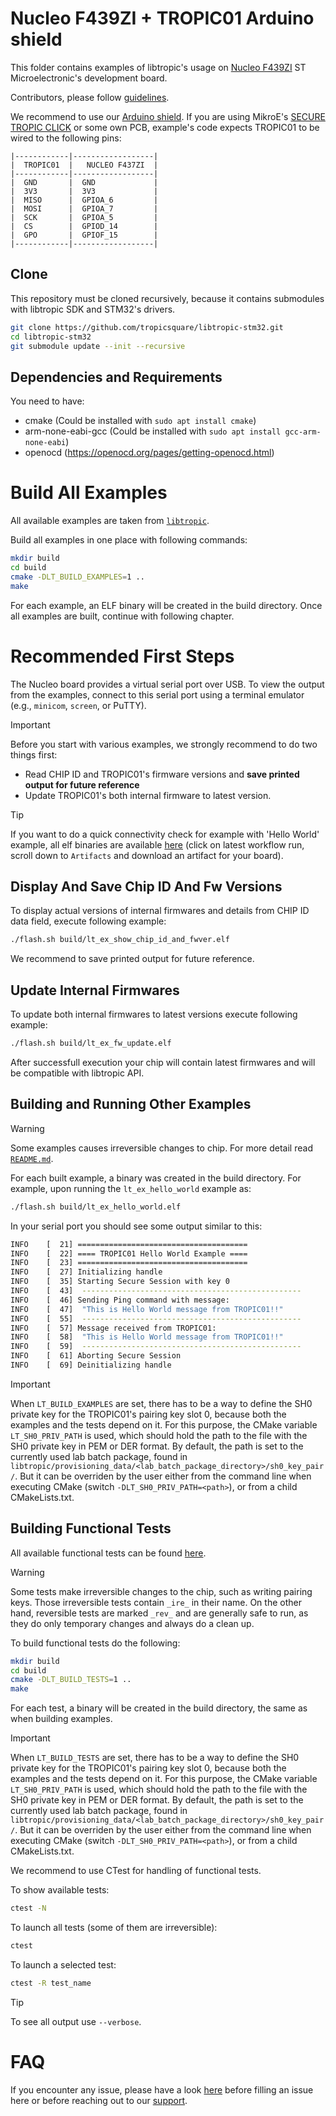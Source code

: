 # Nucleo F439ZI + TROPIC01 Arduino shield
This folder contains examples of libtropic's usage on [Nucleo F439ZI](https://os.mbed.com/platforms/ST-Nucleo-F439ZI/) ST Microelectronic's development board.

Contributors, please follow [guidelines](https://github.com/tropicsquare/libtropic-stm32/blob/master/CONTRIBUTING.md).

We recommend to use our [Arduino shield](https://www.github.com/tropicsquare/tropic01-arduino-shield-hw). If you are using MikroE's [SECURE TROPIC CLICK](https://www.mikroe.com/secure-tropic-click) or some own PCB, example's code expects TROPIC01 to be wired to the following pins:
```
|------------|------------------|
|  TROPIC01  |   NUCLEO F437ZI  |
|------------|------------------|
|  GND       |  GND             |
|  3V3       |  3V3             |
|  MISO      |  GPIOA_6         |
|  MOSI      |  GPIOA_7         |
|  SCK       |  GPIOA_5         |
|  CS        |  GPIOD_14        |
|  GPO       |  GPIOF_15        |
|------------|------------------|
```

## Clone

This repository must be cloned recursively, because it contains submodules with libtropic SDK and STM32's drivers.

```bash
git clone https://github.com/tropicsquare/libtropic-stm32.git
cd libtropic-stm32
git submodule update --init --recursive
```

## Dependencies and Requirements

You need to have:
* cmake (Could be installed with `sudo apt install cmake`)
* arm-none-eabi-gcc (Could be installed with `sudo apt install gcc-arm-none-eabi`)
* openocd (https://openocd.org/pages/getting-openocd.html)

# Build All Examples

All available examples are taken from [`libtropic`](https://github.com/tropicsquare/libtropic/tree/master/examples).

Build all examples in one place with following commands:

```bash
mkdir build
cd build
cmake -DLT_BUILD_EXAMPLES=1 ..
make
```
For each example, an ELF binary will be created in the build directory. Once all examples are built, continue with following chapter.

# Recommended First Steps

The Nucleo board provides a virtual serial port over USB. To view the output from the examples, connect to this serial port using a terminal emulator (e.g., `minicom`, `screen`, or PuTTY).

 > [!IMPORTANT]
 > Before you start with various examples, we strongly recommend to do two things first:
 > * Read CHIP ID and TROPIC01's firmware versions and **save printed output for future reference**
 > * Update TROPIC01's both internal firmware to latest version.

 > [!TIP]
 > If you want to do a quick connectivity check for example with 'Hello World' example, all elf binaries are available [here](https://github.com/tropicsquare/libtropic-stm32/actions/workflows/build_and_upload_examples.yml) (click on latest workflow run, scroll down to `Artifacts` and download an artifact for your board).

## Display And Save Chip ID And Fw Versions
To display actual versions of internal firmwares and details from CHIP ID data field, execute following example:
```bash
./flash.sh build/lt_ex_show_chip_id_and_fwver.elf
```

We recommend to save printed output for future reference.

## Update Internal Firmwares

To update both internal firmwares to latest versions execute following example:
```bash
./flash.sh build/lt_ex_fw_update.elf
```

After successfull execution your chip will contain latest firmwares and will be compatible with libtropic API.



## Building and Running Other Examples

> [!WARNING]
> Some examples causes irreversible changes to chip. For more detail read [`README.md`](https://github.com/tropicsquare/libtropic/tree/master/examples/).


For each built example, a binary was created in the build directory. For example, upon running the `lt_ex_hello_world` example as:
```bash
./flash.sh build/lt_ex_hello_world.elf
```
In your serial port you should see some output similar to this:
```bash
INFO    [  21] ======================================
INFO    [  22] ==== TROPIC01 Hello World Example ====
INFO    [  23] ======================================
INFO    [  27] Initializing handle
INFO    [  35] Starting Secure Session with key 0
INFO    [  43] 	-------------------------------------------------
INFO    [  46] Sending Ping command with message:
INFO    [  47] 	"This is Hello World message from TROPIC01!!"
INFO    [  55] 	-------------------------------------------------
INFO    [  57] Message received from TROPIC01:
INFO    [  58] 	"This is Hello World message from TROPIC01!!"
INFO    [  59] 	-------------------------------------------------
INFO    [  61] Aborting Secure Session
INFO    [  69] Deinitializing handle
```

> [!IMPORTANT]
> When `LT_BUILD_EXAMPLES` are set, there has to be a way to define the SH0 private key for the TROPIC01's pairing key slot 0, because both the examples and the tests depend on it. For this purpose, the CMake variable `LT_SH0_PRIV_PATH` is used, which should hold the path to the file with the SH0 private key in PEM or DER format. By default, the path is set to the currently used lab batch package, found in `libtropic/provisioning_data/<lab_batch_package_directory>/sh0_key_pair/`. But it can be overriden by the user either from the command line when executing CMake (switch `-DLT_SH0_PRIV_PATH=<path>`), or from a child CMakeLists.txt.

## Building Functional Tests

All available functional tests can be found [here](https://github.com/tropicsquare/libtropic/tree/master/tests/functional/).

> [!WARNING]
> Some tests make irreversible changes to the chip, such as writing pairing keys. Those irreversible
> tests contain `_ire_` in their name. On the other hand, reversible tests are marked `_rev_`
> and are generally safe to run, as they do only temporary changes and always do a clean up.

To build functional tests do the following:
```bash
mkdir build
cd build
cmake -DLT_BUILD_TESTS=1 ..
make
```

For each test, a binary will be created in the build directory, the same as when building examples.

> [!IMPORTANT]
> When `LT_BUILD_TESTS` are set, there has to be a way to define the SH0 private key for the TROPIC01's pairing key slot 0, because both the examples and the tests depend on it. For this purpose, the CMake variable `LT_SH0_PRIV_PATH` is used, which should hold the path to the file with the SH0 private key in PEM or DER format. By default, the path is set to the currently used lab batch package, found in `libtropic/provisioning_data/<lab_batch_package_directory>/sh0_key_pair/`. But it can be overriden by the user either from the command line when executing CMake (switch `-DLT_SH0_PRIV_PATH=<path>`), or from a child CMakeLists.txt.

We recommend to use CTest for handling of functional tests.

To show available tests:
```bash
ctest -N
```

To launch all tests (some of them are irreversible):
```bash
ctest
```

To launch a selected test:
```bash
ctest -R test_name
```

> [!TIP]
> To see all output use `--verbose`.


# FAQ

If you encounter any issue, please have a look [here](./../FAQ.md) before filling an issue here or before reaching out to our [support](https://support.desk.tropicsquare.com/).

